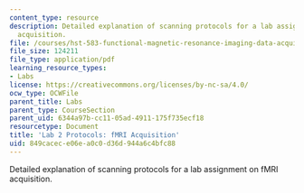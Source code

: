 ```yaml
---
content_type: resource
description: Detailed explanation of scanning protocols for a lab assignment on fMRI
  acquisition.
file: /courses/hst-583-functional-magnetic-resonance-imaging-data-acquisition-and-analysis-fall-2008/849cacece06ea0c0d36d944a6c4bfc88_lab2_protocols.pdf
file_size: 124211
file_type: application/pdf
learning_resource_types:
- Labs
license: https://creativecommons.org/licenses/by-nc-sa/4.0/
ocw_type: OCWFile
parent_title: Labs
parent_type: CourseSection
parent_uid: 6344a97b-cc11-05ad-4911-175f735ecf18
resourcetype: Document
title: 'Lab 2 Protocols: fMRI Acquisition'
uid: 849cacec-e06e-a0c0-d36d-944a6c4bfc88
---
```

Detailed explanation of scanning protocols for a lab assignment on fMRI acquisition.